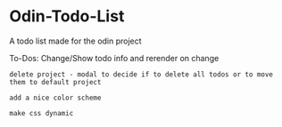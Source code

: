 # Odin-Todo-List
A todo list made for the odin project

To-Dos:
    Change/Show todo info and rerender on change

    delete project - modal to decide if to delete all todos or to move them to default project

    add a nice color scheme

    make css dynamic



    
